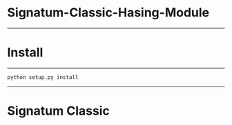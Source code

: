 # Signatum-Classic-Hasing-Module
--------------------------------

# Install
---------------------------------

    python setup.py install

---------------------------------

# Signatum Classic




